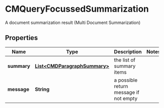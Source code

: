 

# CMQueryFocussedSummarization

A document summarization result (Multi Document Summarization)

## Properties

| Name | Type | Description | Notes |
|------------ | ------------- | ------------- | -------------|
|**summary** | [**List&lt;CMDParagraphSummary&gt;**](CMDParagraphSummary.md) | the list of summary items |  |
|**message** | **String** | a possible return message if not empty |  |



